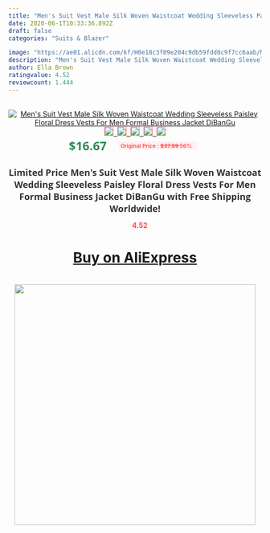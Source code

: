 ```yaml
---
title: "Men's Suit Vest Male Silk Woven Waistcoat Wedding Sleeveless Paisley Floral Dress Vests For Men Formal Business Jacket DiBanGu"
date: 2020-06-1T10:33:36.892Z
draft: false
categories: "Suits & Blazer"

image: "https://ae01.alicdn.com/kf/H0e18c3f09e204c9db59fdd0c9f7cc6aab/Men-s-Suit-Vest-Male-Silk-Woven-Waistcoat-Wedding-Sleeveless-Paisley-Floral-Dress-Vests-For-Men.jpg"
description: "Men's Suit Vest Male Silk Woven Waistcoat Wedding Sleeveless Paisley Floral Dress Vests For Men Formal Business Jacket DiBanGu"
author: Ella Brown
ratingvalue: 4.52
reviewcount: 1.444
---
```

<br>
<div style="text-align: center;">
<a href="https://s.click.aliexpress.com/e/_A5Jfd7" target="_blank" rel="nofollow noopener noreferrer"><img alt="Men's Suit Vest Male Silk Woven Waistcoat Wedding Sleeveless Paisley Floral Dress Vests For Men Formal Business Jacket DiBanGu" class="magnifier-image" src="https://ae01.alicdn.com/kf/H0e18c3f09e204c9db59fdd0c9f7cc6aab/Men-s-Suit-Vest-Male-Silk-Woven-Waistcoat-Wedding-Sleeveless-Paisley-Floral-Dress-Vests-For-Men.jpg_640x640.jpg">
<br>
<img style="border:1px solid salmon" src="https://ae01.alicdn.com/kf/H0e18c3f09e204c9db59fdd0c9f7cc6aab/Men-s-Suit-Vest-Male-Silk-Woven-Waistcoat-Wedding-Sleeveless-Paisley-Floral-Dress-Vests-For-Men.jpg_120x120.jpg">&nbsp;&nbsp;<img style="border:1px solid salmon" src="https://ae01.alicdn.com/kf/H3ea976f4f5774d58bd6c183049a2d9d6N/Men-s-Suit-Vest-Male-Silk-Woven-Waistcoat-Wedding-Sleeveless-Paisley-Floral-Dress-Vests-For-Men.jpg_120x120.jpg">&nbsp;&nbsp;<img style="border:1px solid salmon" src="https://ae01.alicdn.com/kf/H7445bd15989e499285f03c9209219893c/Men-s-Suit-Vest-Male-Silk-Woven-Waistcoat-Wedding-Sleeveless-Paisley-Floral-Dress-Vests-For-Men.jpg_120x120.jpg">&nbsp;&nbsp;<img style="border:1px solid salmon" src="https://ae01.alicdn.com/kf/H65157faa62ab4d499655df602ab57f009/Men-s-Suit-Vest-Male-Silk-Woven-Waistcoat-Wedding-Sleeveless-Paisley-Floral-Dress-Vests-For-Men.jpg_120x120.jpg">&nbsp;&nbsp;<img style="border:1px solid salmon" src="https://ae01.alicdn.com/kf/Ha8b0a968d5394d7d97328f9d44fd6af6C/Men-s-Suit-Vest-Male-Silk-Woven-Waistcoat-Wedding-Sleeveless-Paisley-Floral-Dress-Vests-For-Men.jpg_120x120.jpg"></a></div><br0>
<div style="text-align: center;"><span style="background-color: white; border: 0px; box-sizing: border-box; color: seagreen; display: inline-block; font-family: &quot;open sans&quot; , &quot;arial&quot; , &quot;helvetica&quot; , sans-serif , &quot;heiti&quot;; font-size: 24px; font-stretch: inherit; font-weight: 700; line-height: inherit; margin: 0px 10px 0px 0px; padding: 0px; vertical-align: middle;">$16.67 </span>
<span style="background: rgb(255 , 241 , 241); border-radius: 3px; border: 0px; box-sizing: border-box; color: #ff4747; display: inline-block; font-family: inherit; font-size: 12px; font-stretch: inherit; font-style: inherit; font-variant: inherit; font-weight: 600; line-height: inherit; margin: 0px; padding: 2px 5px; transform: scale(0.9); vertical-align: middle;">Original Price : <b style="text-decoration: line-through;">$37.89 </b> 56%&nbsp;&nbsp;</span></div>
<h1 style="color: #333333; display: inline-block; font-family: &quot;open sans&quot; , &quot;arial&quot; , &quot;helvetica&quot; , sans-serif , &quot;heiti&quot;; font-size: 18px; font-stretch: inherit; font-weight: 700; text-align: center;">Limited Price Men's Suit Vest Male Silk Woven Waistcoat Wedding Sleeveless Paisley Floral Dress Vests For Men Formal Business Jacket DiBanGu with Free Shipping Worldwide!</h1>
<div style="color: #ff4747; text-align: center;">
<img src="https://4.bp.blogspot.com/-M0ZcTcb-5uY/XleCXlxnR4I/AAAAAAAAAEc/OrjgMkXV1oMQFaCRZj5HQwOCBcu3w1FegCPcBGAYYCw/s1600/star.png" style="height: 15px;">&nbsp;<b>4.52</b></div>
<div class="button_cont" align="center"><a class="buynow_a" href="https://s.click.aliexpress.com/e/_A5Jfd7" target="_blank" rel="nofollow noopener noreferrer"><H1>Buy on AliExpress</H1></a></div><br>
<div class="separator" style="clear: both; text-align: center;">
<img src="https://lh3.googleusercontent.com/-pTy5HemUv9M/XlePHvY0dAI/AAAAAAAAAE4/0nX5iRUoIWY8eMW9Dpxeirr157OZliDIgCLcBGAsYHQ/s1600/badge.gif" width="480">
</div>
